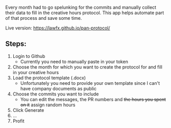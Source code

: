 Every month had to go spelunking for the commits and manually collect their data to fill in the creative hours protocol.
This app helps automate part of that process and save some time.

Live version: https://lawfx.github.io/pan-protocol/

## Steps:
1. Login to Github
   - Currently you need to manually paste in your token
2. Choose the month for which you want to create the protocol for and fill in your creative hours
4. Load the protocol template (.docx)
   - Unfortunately you need to provide your own template since I can't have company documents as public
5. Choose the commits you want to include
   - You can edit the messages, the PR numbers and ~~the hours you spent on it~~ assign random hours
6. Click Generate
7. ...
8. Profit